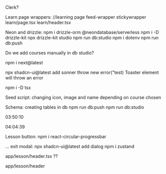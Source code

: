 Clerk?

Learn page wrappers: //learning page
feed-wrapper
stickywrapper
learn/page.tsx
learn/header.tsx

Neon and drizzle:
npm i drizzle-orm @neondatabase/serverless
npm i -D drizzle-kit
npx drizzle-kit studio
npm run db:studio
npm i dotenv
npm run db:push
<!-- npm i -D pg -->
Do we add courses manually in db studio?

npm i next@latest

npx shadcn-ui@latest add sonner
throw new error("test)
    Toaster element will throw an error

npm i -D tsx

Seed script: changing icon, image and name depending on course chosen


Schema:
creating tables in db
npm run db:push
npm run db:studio

03:50:10
<!-- imageSrc: "/man.svg",
              audioSrc: "/es_man.mp3",

              imageSrc: "/woman.svg",
              audioSrc: "/es_woman.mp3",
              imageSrc: "/robot.svg",
              audioSrc: "/es_robot.mp3", -->

04:04:39

Lesson button:
npm i react-circular-progressbar


...
exit modal:
npx shadcn-ui@latest add dialog 
npm i zustand
<!-- mascot_sad.svg -->
app/lesson/header.tsx ??
<!-- import { Progress } from "@/components/ui/progress"; --> app/lesson/header

